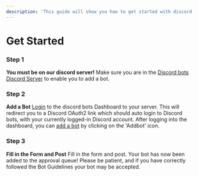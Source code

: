 ```yaml
---
description: 'This guide will show you how to get started with discord bots, and add a discord bot here.'
---
```


# Get Started

### Step 1

**You must be on our discord server!** Make sure you are in the [Discord bots Discord Server](https://discord.gg/XmMU6PXN9t) to enable you to add a bot.

### Step 2

**Add a Bot** [Login]([https://dbots.ml/login) to the discord bots Dashboard to your server. This will redirect you to a Discord OAuth2 link which should auto login to Discord bots, with your currently logged-in Discord account. After logging into the dashboard, you can [add a bot](https://dbots.ml/addbot) by clicking on the 'Addbot' icon.

### Step 3

**Fill in the Form and Post** Fill in the form and post. Your bot has now been added to the approval queue! Please be patient, and if you have correctly followed the Bot Guidelines your bot may be accepted.

